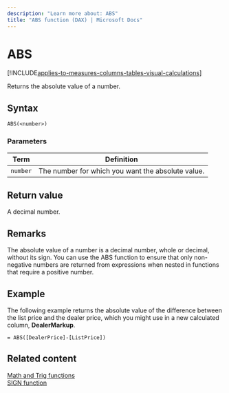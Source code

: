 ```yaml
---
description: "Learn more about: ABS"
title: "ABS function (DAX) | Microsoft Docs"
---
```


# ABS

[!INCLUDE[applies-to-measures-columns-tables-visual-calculations](includes/applies-to-measures-columns-tables-visual-calculations.md)]

Returns the absolute value of a number.  
  
## Syntax  
  
```dax
ABS(<number>)  
```
  
### Parameters  
  
|Term|Definition|  
|--------|--------------|  
|`number`|The number for which you want the absolute value.|  
  
## Return value

A decimal number.  
  
## Remarks

The absolute value of a number is a decimal number, whole or decimal, without its sign. You can use the ABS function to ensure that only non-negative numbers are returned from expressions when nested in functions that require a positive number.  
  
## Example

The following example returns the absolute value of the difference between the list price and the dealer price, which you might use in a new calculated column, **DealerMarkup**.  
  
```dax
= ABS([DealerPrice]-[ListPrice])  
```
  
## Related content

[Math and Trig functions](math-and-trig-functions-dax.md)  
[SIGN function](sign-function-dax.md)  
